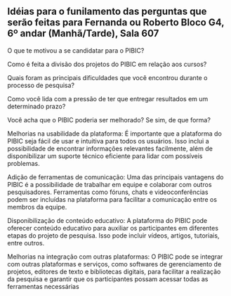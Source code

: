 ## Idéias para o funilamento das perguntas que serão feitas para Fernanda ou Roberto Bloco G4, 6º andar (Manhã/Tarde), Sala 607

O que te motivou a se candidatar para o PIBIC?

Como é feita a divisão dos projetos do PIBIC em relação aos cursos?

Quais foram as principais dificuldades que você encontrou durante o processo de pesquisa?

Como você lida com a pressão de ter que entregar resultados em um determinado prazo?

Você acha que o PIBIC poderia ser melhorado? Se sim, de que forma?


Melhorias na usabilidade da plataforma: É importante que a plataforma do PIBIC seja fácil de usar e intuitiva para todos os usuários. Isso inclui a possibilidade de encontrar informações relevantes facilmente, além de disponibilizar um suporte técnico eficiente para lidar com possíveis problemas.

Adição de ferramentas de comunicação: Uma das principais vantagens do PIBIC é a possibilidade de trabalhar em equipe e colaborar com outros pesquisadores. Ferramentas como fóruns, chats e videoconferências podem ser incluídas na plataforma para facilitar a comunicação entre os membros da equipe.

Disponibilização de conteúdo educativo: A plataforma do PIBIC pode oferecer conteúdo educativo para auxiliar os participantes em diferentes etapas do projeto de pesquisa. Isso pode incluir vídeos, artigos, tutoriais, entre outros.

Melhorias na integração com outras plataformas: O PIBIC pode se integrar com outras plataformas e serviços, como softwares de gerenciamento de projetos, editores de texto e bibliotecas digitais, para facilitar a realização da pesquisa e garantir que os participantes possam acessar todas as ferramentas necessárias
